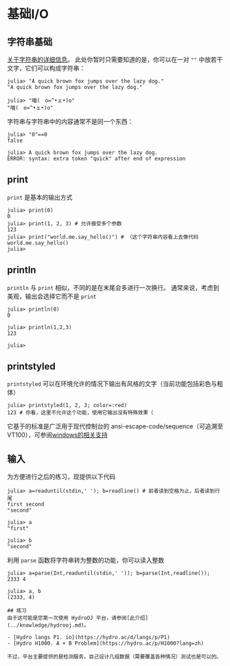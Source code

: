# 基础I/O
## 字符串基础
[关于字符串的详细信息](string.md)。
此处你暂时只需要知道的是，你可以在一对 `""` 中放若干文字，它们可以构成字符串：
```julia-repl
julia> "A quick brown fox jumps over the lazy dog."
"A quick brown fox jumps over the lazy dog."

julia> "喵(　o=^•ェ•)o"
"喵(　o=^•ェ•)o"
```

字符串与字符串中的内容通常不是同一个东西：
```julia-repl
julia> "0"==0
false

julia> A quick brown fox jumps over the lazy dog.
ERROR: syntax: extra token "quick" after end of expression
```

## print
`print` 是基本的输出方式
```julia-repl
julia> print(0)
0
julia> print(1, 2, 3) # 允许接受多个参数
123
julia> print("world.me.say_hello()") # （这个字符串内容看上去像代码
world.me.say_hello()
julia>
```

## println
`println` 与 `print` 相似，不同的是在末尾会多进行一次换行。
通常来说，考虑到美观，输出会选择它而不是 `print`
```julia-repl
julia> println(0)
0

julia> println(1,2,3)
123

julia>
```

## printstyled
`printstyled` 可以在环境允许的情况下输出有风格的文字（当前功能包括彩色与粗体）
```julia-repl
julia> printstyled(1, 2, 3; color=:red)
123 # 你看，这里不允许这个功能，使用它输出没有特殊效果（
```

它基于的标准是广泛用于现代控制台的 ansi-escape-code/sequence（可追溯至 VT100），可参阅[windows的相关支持](https://docs.microsoft.com/zh-CN/windows/console/console-virtual-terminal-sequences)

## 输入
为方便进行之后的练习，现提供以下代码
```julia-repl
julia> a=readuntil(stdin,' '); b=readline() # 前者读到空格为止，后者读到行尾
first second
"second"

julia> a
"first"

julia> b
"second"
```

利用 `parse` 函数将字符串转为整数的功能，你可以读入整数
```julia-repl
julia> a=parse(Int,readuntil(stdin,' ')); b=parse(Int,readline());
2333 4

julia> a, b
(2333, 4)
```

```check newbie
## 练习
由于这可能是您第一次使用 HydroOJ 平台，请参阅[此介绍](../knowledge/hydrooj.md)。

- [Hydro langs P1. io](https://hydro.ac/d/langs/p/P1)
- [Hydro H1000. A + B Problem](https://hydro.ac/p/H1000?lang=zh)

不过，平台主要提供的是检测服务，自己设计几组数据（需要覆盖各种情况）测试也是可以的。
```
